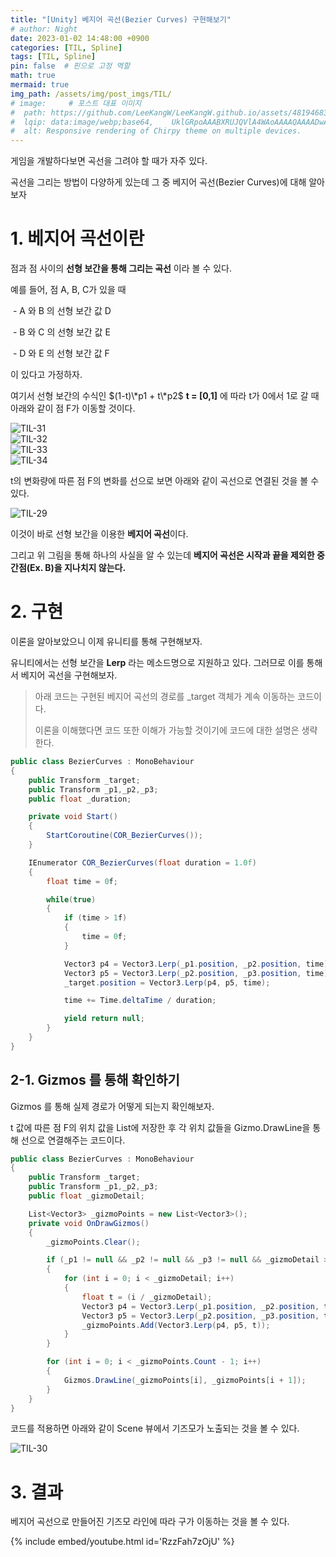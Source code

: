 ```yaml
---
title: "[Unity] 베지어 곡선(Bezier Curves) 구현해보기"
# author: Night
date: 2023-01-02 14:48:00 +0900
categories: [TIL, Spline]
tags: [TIL, Spline]
pin: false  # 핀으로 고정 역할
math: true
mermaid: true
img_path: /assets/img/post_imgs/TIL/
# image:     # 포스트 대표 이미지
#  path: https://github.com/LeeKangW/LeeKangW.github.io/assets/48194683/7e5b8251-2544-4eea-b702-ad59aa404e9e
#  lqip: data:image/webp;base64,    UklGRpoAAABXRUJQVlA4WAoAAAAQAAAADwAABwAAQUxQSDIAAAARL0AmbZurmr57yyIiqE8oiG0bejIYEQTgqiDA9vqnsUSI6H+oAERp2HZ65qP/VIAWAFZQOCBCAAAA8AEAnQEqEAAIAAVAfCWkAALp8sF8rgRgAP7o9FDvMCkMde9PK7euH5M1m6VWoDXf2FkP3BqV0ZYbO6NA/VFIAAAA
#  alt: Responsive rendering of Chirpy theme on multiple devices.
---
```


게임을 개발하다보면 곡선을 그려야 할 때가 자주 있다.

곡선을 그리는 방법이 다양하게 있는데 그 중 베지어 곡선(Bezier Curves)에 대해 알아보자

# 1\. 베지어 곡선이란

점과 점 사이의 **선형 보간을 통해 그리는 곡선** 이라 볼 수 있다.

예를 들어, 점 A, B, C가 있을 때

 - A 와 B 의 선형 보간 값 D

 - B 와 C 의 선형 보간 값 E

 - D 와 E 의 선형 보간 값 F

이 있다고 가정하자.

여기서 선형 보간의 수식인 $(1-t)\*p1 + t\*p2$ **t = \[0,1\]** 에 따라 t가 0에서 1로 갈 때 아래와 같이 점 F가 이동할 것이다.

![TIL-31](TIL-31.png)  
![TIL-32](TIL-32.png)  
![TIL-33](TIL-33.png)  
![TIL-34](TIL-34.png)  

t의 변화량에 따른 점 F의 변화를 선으로 보면 아래와 같이 곡선으로 연결된 것을 볼 수 있다.

![TIL-29](TIL-29.png)

이것이 바로 선형 보간을 이용한 **베지어 곡선**이다.

그리고 위 그림을 통해 하나의 사실을 알 수 있는데 **베지어 곡선은 시작과 끝을 제외한 중간점(Ex. B)을 지나치지 않는다.**

# 2\. 구현

이론을 알아보았으니 이제 유니티를 통해 구현해보자.

유니티에서는 선형 보간을 **Lerp** 라는 메소드명으로 지원하고 있다. 그러므로 이를 통해서 베지어 곡선을 구현해보자.

> 아래 코드는 구현된 베지어 곡선의 경로를 \_target 객체가 계속 이동하는 코드이다.  
>   
> 이론을 이해했다면 코드 또한 이해가 가능할 것이기에 코드에 대한 설명은 생략한다.

```cs
public class BezierCurves : MonoBehaviour
{
    public Transform _target;
    public Transform _p1,_p2,_p3;
    public float _duration;

    private void Start()
    {
        StartCoroutine(COR_BezierCurves());
    }

    IEnumerator COR_BezierCurves(float duration = 1.0f)
    {
        float time = 0f;

        while(true)
        {
            if (time > 1f)
            {
                time = 0f;
            }

            Vector3 p4 = Vector3.Lerp(_p1.position, _p2.position, time);
            Vector3 p5 = Vector3.Lerp(_p2.position, _p3.position, time);
            _target.position = Vector3.Lerp(p4, p5, time);

            time += Time.deltaTime / duration;

            yield return null;
        }
    }
}
```

## 2-1. Gizmos 를 통해 확인하기

Gizmos 를 통해 실제 경로가 어떻게 되는지 확인해보자.

t 값에 따른 점 F의 위치 값을 List에 저장한 후 각 위치 값들을 Gizmo.DrawLine을 통해 선으로 연결해주는 코드이다.

```cs
public class BezierCurves : MonoBehaviour
{
    public Transform _target;
    public Transform _p1,_p2,_p3;
    public float _gizmoDetail;

    List<Vector3> _gizmoPoints = new List<Vector3>();
    private void OnDrawGizmos()
    {
        _gizmoPoints.Clear();

        if (_p1 != null && _p2 != null && _p3 != null && _gizmoDetail > 0)
        {
            for (int i = 0; i < _gizmoDetail; i++)
            {
                float t = (i / _gizmoDetail);
                Vector3 p4 = Vector3.Lerp(_p1.position, _p2.position, t);
                Vector3 p5 = Vector3.Lerp(_p2.position, _p3.position, t);
                _gizmoPoints.Add(Vector3.Lerp(p4, p5, t));
            }
        }

        for (int i = 0; i < _gizmoPoints.Count - 1; i++)
        {
            Gizmos.DrawLine(_gizmoPoints[i], _gizmoPoints[i + 1]);
        }
    }
}
```

코드를 적용하면 아래와 같이 Scene 뷰에서 기즈모가 노출되는 것을 볼 수 있다.

![TIL-30](TIL-30.png)

# 3\. 결과

베지어 곡선으로 만들어진 기즈모 라인에 따라 구가 이동하는 것을 볼 수 있다.

{% include embed/youtube.html id='RzzFah7zOjU' %}
